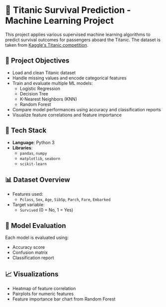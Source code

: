 # 🚢 Titanic Survival Prediction - Machine Learning Project

This project applies various supervised machine learning algorithms to predict survival outcomes for passengers aboard the Titanic. The dataset is taken from [Kaggle's Titanic competition](https://www.kaggle.com/c/titanic/overview).

## 📌 Project Objectives

- Load and clean Titanic dataset
- Handle missing values and encode categorical features
- Train and evaluate multiple ML models:
  - Logistic Regression
  - Decision Tree
  - K-Nearest Neighbors (KNN)
  - Random Forest
- Compare model performances using accuracy and classification reports
- Visualize feature correlations and feature importance

## 🧰 Tech Stack

- **Language**: Python 3
- **Libraries**:
  - `pandas`, `numpy`
  - `matplotlib`, `seaborn`
  - `scikit-learn`

## 📊 Dataset Overview

- Features used:
  - `Pclass`, `Sex`, `Age`, `SibSp`, `Parch`, `Fare`, `Embarked`
- Target variable:
  - `Survived` (0 = No, 1 = Yes)

## 🧪 Model Evaluation

Each model is evaluated using:
- Accuracy score
- Confusion matrix
- Classification report

## 📈 Visualizations

- Heatmap of feature correlation
- Pairplots for numeric features
- Feature importance bar chart from Random Forest

